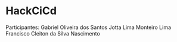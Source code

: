 # HackCiCd
Participantes:
 Gabriel Oliveira dos Santos
 Jotta Lima Monteiro Lima
 Francisco Cleiton da Silva Nascimento
